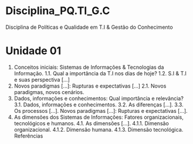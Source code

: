 # Disciplina_PQ.TI_G.C
Disciplina de Políticas e Qualidade em T.I &amp; Gestão do Conhecimento

# Unidade 01
1. Conceitos iniciais: Sistemas de Informações & Tecnologias da Informação. 1.1. Qual a importância da T.I nos dias de hoje? 1.2. S.I & T.I e suas perspectiva [...]
2. Novos paradigmas [...]: Rupturas e expectativas [...] 2.1. Novos paradigmas, novos cenários.
3. Dados, informações e conhecimentos: Qual importância e relevância? 3.1. Dados, informações e conhecimentos. 3.2. As diferenças [...]. 3.3. Os processos [...]. Novos paradigmas [...]: Rupturas e expectativas [...].
4. As dimensões dos Sistemas de Informações: Fatores organizacionais, tecnológicos e humanos. 4.1. As dimensões [...]. 4.1.1. Dimensão organizacional. 4.1.2. Dimensão humana. 4.1.3. Dimensão tecnológica.
Referências
